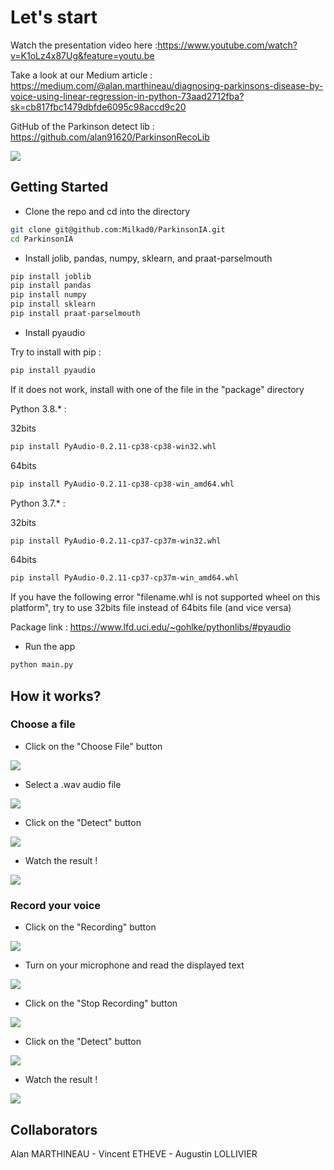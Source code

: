 # Let's start

Watch the presentation video here :https://www.youtube.com/watch?v=K1oLz4x87Ug&feature=youtu.be

Take a look at our Medium article : https://medium.com/@alan.marthineau/diagnosing-parkinsons-disease-by-voice-using-linear-regression-in-python-73aad2712fba?sk=cb817fbc1479dbfde6095c98accd9c20

GitHub of the Parkinson detect lib : https://github.com/alan91620/ParkinsonRecoLib

![](img/ExampleApp.PNG)

## Getting Started
- Clone the repo and cd into the directory
```sh
git clone git@github.com:Milkad0/ParkinsonIA.git
cd ParkinsonIA
```
- Install jolib, pandas, numpy, sklearn, and praat-parselmouth
```sh
pip install joblib
pip install pandas
pip install numpy
pip install sklearn
pip install praat-parselmouth
```

- Install pyaudio

Try to install with pip :
```sh
pip install pyaudio
```
If it does not work, install with one of the file in the "package" directory

Python 3.8.* :

32bits
```sh
pip install PyAudio-0.2.11-cp38-cp38-win32.whl
```
64bits
```sh
pip install PyAudio-0.2.11-cp38-cp38-win_amd64.whl
```

Python 3.7.* :

32bits
```sh
pip install PyAudio-0.2.11-cp37-cp37m-win32.whl
```
64bits
```sh
pip install PyAudio-0.2.11-cp37-cp37m-win_amd64.whl
```

If you have the following error "filename.whl is not supported wheel on this platform", try to use 32bits file instead of 64bits file (and vice versa)

Package link : https://www.lfd.uci.edu/~gohlke/pythonlibs/#pyaudio

- Run the app
```sh
python main.py
```
## How it works?

### Choose a file 

- Click on the "Choose File" button

![](img/ScreenAIStep1.png)

- Select a .wav audio file

![](img/parkinScreenWav.PNG)

- Click on the "Detect" button

![](img/ScreenAIStep2.png)

- Watch the result !

![](img/ScreenAIStep3.png)

### Record your voice

- Click on the "Recording" button

![](img/ScreenAIRecordingStep1.png)

- Turn on your microphone and read the displayed text

![](img/ScreenAIRecordingStep2.png)

- Click on the "Stop Recording" button

![](img/ScreenAIRecordingStep3.png)

- Click on the "Detect" button

![](img/ScreenAIStep2.png)

- Watch the result !

![](img/ParkiStep.png)

## Collaborators

Alan MARTHINEAU - Vincent ETHEVE - Augustin LOLLIVIER
